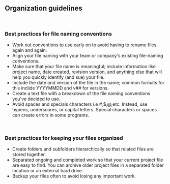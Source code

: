 ## Organization guidelines

&nbsp;

### Best practices for file naming conventions

* Work out conventions to use early on to avoid having to rename files again and again.
* Align your file naming with your team or company's existing file-naming conventions.
* Make sure that your file name is meaningful; include information like project name, date created, revision version, and anything else that will help you quickly identify (and sue) your file.
* Include the date and version of the file in the name; common formats for this inclide YYYYMMDD and v## for versions.
* Create a text file with a breakdown of the file naming conventions you've decided to use.
* Avoid spaces and specials characters i.e #,$,@,etc. Instead, use hypens, underscores, or capital letters. Special characters or spaces can create errors in some programs.

&nbsp;

### Best practices for keeping your files organized

* Create folders and subfolders hierarchically so that related files are stored together.
* Separated ongoing and completed work so that your current project file are easy to find. You can archive older project files in a separated folder location or an external hard drive.
* Backup your files often to avoid losing any important work.